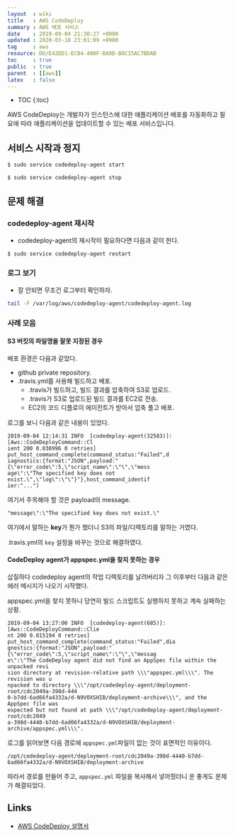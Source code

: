 ```yaml
---
layout  : wiki
title   : AWS CodeDeploy
summary : AWS 배포 서비스
date    : 2019-09-04 21:30:27 +0900
updated : 2020-03-18 23:01:09 +0900
tag     : aws
resource: DD/E42DD1-ECB4-400F-BA9D-B8C15AC7BDAB
toc     : true
public  : true
parent  : [[aws]]
latex   : false
---
```

* TOC
{:toc}

>
AWS CodeDeploy는 개발자가 인스턴스에 대한 애플리케이션 배포를 자동화하고 필요에 따라 애플리케이션을 업데이트할 수 있는 배포 서비스입니다.

## 서비스 시작과 정지

```sh
$ sudo service codedeploy-agent start
```

```sh
$ sudo service codedeploy-agent stop
```

## 문제 해결

### codedeploy-agent 재시작

* codedeploy-agent의 재시작이 필요하다면 다음과 같이 한다.

```sh
$ sudo service codedeploy-agent restart
```

### 로그 보기

* 잘 안되면 무조건 로그부터 확인하자.

```sh
tail -F /var/log/aws/codedeploy-agent/codedeploy-agent.log
```

### 사례 모음

#### S3 버킷의 파일명을 잘못 지정된 경우

배포 환경은 다음과 같았다.

* github private repository.
* .travis.yml를 사용해 빌드하고 배포.
    * .travis가 빌드하고, 빌드 결과를 압축하여 S3로 업로드.
    * .travis가 S3로 업로드된 빌드 결과를 EC2로 전송.
    * EC2의 코드 디플로이 에이전트가 받아서 압축 풀고 배포.

로그를 보니 다음과 같은 내용이 있었다.

```text
2019-09-04 12:14:31 INFO  [codedeploy-agent(32583)]: [Aws::CodeDeployCommand::Cl
ient 200 0.038996 0 retries] put_host_command_complete(command_status:"Failed",d
iagnostics:{format:"JSON",payload:"{\"error_code\":5,\"script_name\":\"\",\"mess
age\":\"The specified key does not exist.\",\"log\":\"\"}"},host_command_identif
ier:"...")
```

여기서 주목해야 할 것은 payload의 message.

```text
"message\":\"The specified key does not exist.\"
```

여기에서 말하는 **key**가 뭔가 했더니 S3의 파일/디렉토리를 말하는 거였다.

.travis.yml의 `key` 설정을 바꾸는 것으로 해결하였다.

#### CodeDeploy agent가 appspec.yml을 찾지 못하는 경우

삽질하다 codedeploy agent의 작업 디렉토리를 날려버리자 그 이후부터 다음과 같은 에러 메시지가 나오기 시작했다.

appspec.yml을 찾지 못하니 당연히 빌드 스크립트도 실행하지 못하고 계속 실패하는 상황.

```text
2019-09-04 13:27:00 INFO  [codedeploy-agent(685)]: [Aws::CodeDeployCommand::Clie
nt 200 0.015194 0 retries] put_host_command_complete(command_status:"Failed",dia
gnostics:{format:"JSON",payload:"{\"error_code\":5,\"script_name\":\"\",\"messag
e\":\"The CodeDeploy agent did not find an AppSpec file within the unpacked revi
sion directory at revision-relative path \\\"appspec.yml\\\". The revision was u
npacked to directory \\\"/opt/codedeploy-agent/deployment-root/cdc2049a-398d-444
0-b7dd-6ad66fa4332a/d-N9VOXSHIB/deployment-archive\\\", and the AppSpec file was
expected but not found at path \\\"/opt/codedeploy-agent/deployment-root/cdc2049
a-398d-4440-b7dd-6ad66fa4332a/d-N9VOXSHIB/deployment-archive/appspec.yml\\\".
```

로그를 읽어보면 다음 경로에 `appspec.yml`파일이 없는 것이 표면적인 이유이다.

```
/opt/codedeploy-agent/deployment-root/cdc2049a-398d-4440-b7dd-6ad66fa4332a/d-N9VOXSHIB/deployment-archive
```

따라서 경로를 만들어 주고, `appspec.yml` 파일을 복사해서 넣어줬더니 운 좋게도 문제가 해결되었다.

## Links

* [AWS CodeDeploy 설명서](https://docs.aws.amazon.com/ko_kr/codedeploy/index.html )
